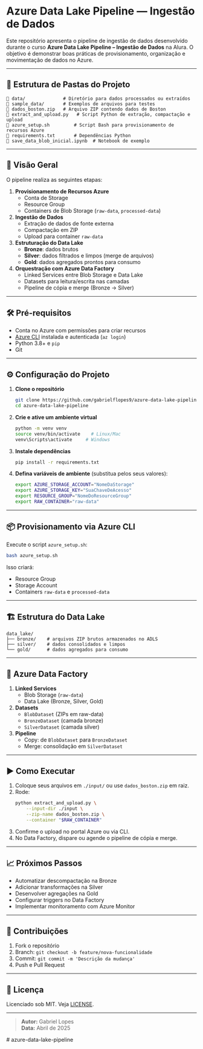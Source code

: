 # Azure Data Lake Pipeline — Ingestão de Dados

Este repositório apresenta o pipeline de ingestão de dados desenvolvido durante o curso **Azure Data Lake Pipeline – Ingestão de Dados** na Alura. O objetivo é demonstrar boas práticas de provisionamento, organização e movimentação de dados no Azure.

---

## 📂 Estrutura de Pastas do Projeto
```plaintext
📁 data/              # Diretório para dados processados ou extraídos
📁 sample_data/       # Exemplos de arquivos para testes
📄 dados_boston.zip   # Arquivo ZIP contendo dados de Boston
📄 extract_and_upload.py   # Script Python de extração, compactação e upload
📄 azure_setup.sh         # Script Bash para provisionamento de recursos Azure
📄 requirements.txt       # Dependências Python
📄 save_data_blob_inicial.ipynb  # Notebook de exemplo
```

---

## 🚀 Visão Geral

O pipeline realiza as seguintes etapas:

1. **Provisionamento de Recursos Azure**
   - Conta de Storage
   - Resource Group
   - Containers de Blob Storage (`raw-data`, `processed-data`)
2. **Ingestão de Dados**
   - Extração de dados de fonte externa
   - Compactação em ZIP
   - Upload para container `raw-data`
3. **Estruturação do Data Lake**
   - **Bronze**: dados brutos
   - **Silver**: dados filtrados e limpos (merge de arquivos)
   - **Gold**: dados agregados prontos para consumo
4. **Orquestração com Azure Data Factory**
   - Linked Services entre Blob Storage e Data Lake
   - Datasets para leitura/escrita nas camadas
   - Pipeline de cópia e merge (Bronze → Silver)

---

## 🛠️ Pré-requisitos

- Conta no Azure com permissões para criar recursos
- [Azure CLI](https://docs.microsoft.com/cli/azure/install-azure-cli) instalada e autenticada (`az login`)
- Python 3.8+ e `pip`
- Git

---

## ⚙️ Configuração do Projeto

1. **Clone o repositório**
   ```bash
   git clone https://github.com/gabrielflopes9/azure-data-lake-pipeline.git
   cd azure-data-lake-pipeline
   ```
2. **Crie e ative um ambiente virtual**
   ```bash
   python -m venv venv
   source venv/bin/activate    # Linux/Mac
   venv\Scripts\activate     # Windows
   ```
3. **Instale dependências**
   ```bash
   pip install -r requirements.txt
   ```
4. **Defina variáveis de ambiente** (substitua pelos seus valores):
   ```bash
   export AZURE_STORAGE_ACCOUNT="NomeDaStorage"
   export AZURE_STORAGE_KEY="SuaChaveDeAcesso"
   export RESOURCE_GROUP="NomeDoResourceGroup"
   export RAW_CONTAINER="raw-data"
   ```

---

## 📦 Provisionamento via Azure CLI

Execute o script `azure_setup.sh`:
```bash
bash azure_setup.sh
```
Isso criará:
- Resource Group
- Storage Account
- Containers `raw-data` e `processed-data`

---

## 🏗️ Estrutura do Data Lake
```plaintext
data_lake/
├── bronze/    # arquivos ZIP brutos armazenados no ADLS
├── silver/    # dados consolidados e limpos
└── gold/      # dados agregados para consumo
```  

---

## 🔄 Azure Data Factory

1. **Linked Services**
   - Blob Storage (`raw-data`)
   - Data Lake (Bronze, Silver, Gold)
2. **Datasets**
   - `BlobDataset` (ZIPs em raw-data)
   - `BronzeDataset` (camada bronze)
   - `SilverDataset` (camada silver)
3. **Pipeline**
   - Copy: de `BlobDataset` para `BronzeDataset`
   - Merge: consolidação em `SilverDataset`

---

## ▶️ Como Executar

1. Coloque seus arquivos em `./input/` ou use `dados_boston.zip` em raiz.
2. Rode:
   ```bash
   python extract_and_upload.py \
       --input-dir ./input \
       --zip-name dados_boston.zip \
       --container "$RAW_CONTAINER"
   ```
3. Confirme o upload no portal Azure ou via CLI.
4. No Data Factory, dispare ou agende o pipeline de cópia e merge.

---

## 📈 Próximos Passos

- Automatizar descompactação na Bronze
- Adicionar transformações na Silver
- Desenvolver agregações na Gold
- Configurar triggers no Data Factory
- Implementar monitoramento com Azure Monitor

---

## 🤝 Contribuições

1. Fork o repositório
2. Branch: `git checkout -b feature/nova-funcionalidade`
3. Commit: `git commit -m 'Descrição da mudança'`
4. Push e Pull Request

---

## 📜 Licença

Licenciado sob MIT. Veja [LICENSE](./LICENSE).

---

> **Autor:** Gabriel Lopes  
> **Data:** Abril de 2025

#   a z u r e - d a t a - l a k e - p i p e l i n e  
 
